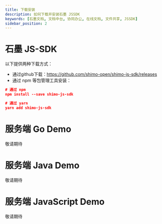 ```yaml
---
title: 下载安装
description: 如何下载并安装石墨 JSSDK
keywords: [石墨文档, 文档中台, 协同办公, 在线文档, 文件共享, JSSDK]
sidebar_position: 2
---
```


# 石墨 JS-SDK

以下提供两种下载方式：

- 通过github下载：https://github.com/shimo-open/shimo-js-sdk/releases
- 通过 npm 等包管理工具安装：

```json
# 通过 npm
npm install --save shimo-js-sdk

# 通过 yarn
yarn add shimo-js-sdk
```


# 服务端 Go Demo

敬请期待

# 服务端 Java Demo

敬请期待

# 服务端 JavaScript Demo

敬请期待

